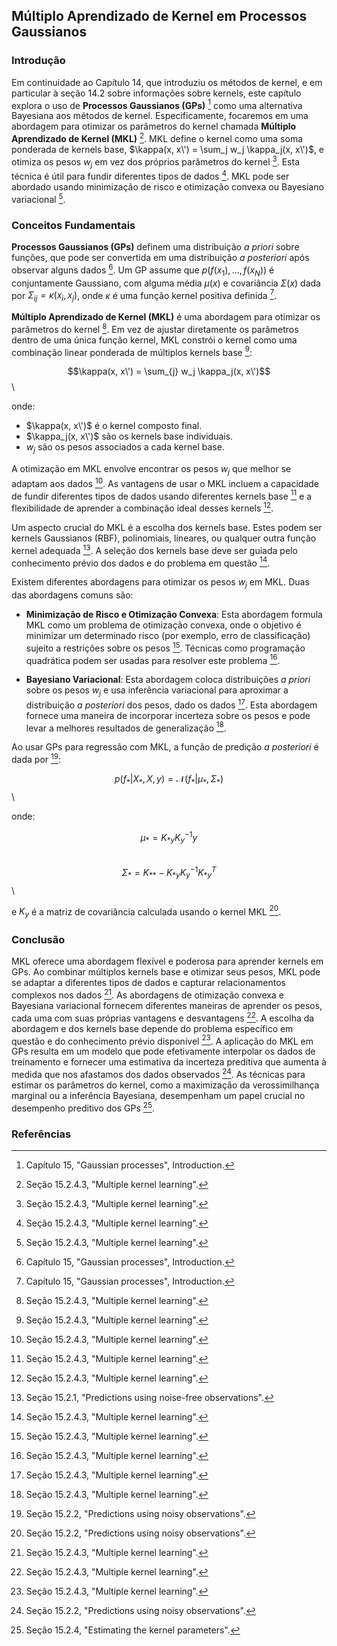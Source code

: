 ## Múltiplo Aprendizado de Kernel em Processos Gaussianos

### Introdução
Em continuidade ao Capítulo 14, que introduziu os métodos de kernel, e em particular à seção 14.2 sobre informações sobre kernels, este capítulo explora o uso de **Processos Gaussianos (GPs)** [^1] como uma alternativa Bayesiana aos métodos de kernel. Especificamente, focaremos em uma abordagem para otimizar os parâmetros do kernel chamada **Múltiplo Aprendizado de Kernel (MKL)** [^10]. MKL define o kernel como uma soma ponderada de kernels base, $\kappa(x, x\') = \sum_j w_j \kappa_j(x, x\')$, e otimiza os pesos $w_j$ em vez dos próprios parâmetros do kernel [^10]. Esta técnica é útil para fundir diferentes tipos de dados [^10]. MKL pode ser abordado usando minimização de risco e otimização convexa ou Bayesiano variacional [^10].

### Conceitos Fundamentais
**Processos Gaussianos (GPs)** definem uma distribuição *a priori* sobre funções, que pode ser convertida em uma distribuição *a posteriori* após observar alguns dados [^1]. Um GP assume que $p(f(x_1), ..., f(x_N))$ é conjuntamente Gaussiano, com alguma média $\mu(x)$ e covariância $\Sigma(x)$ dada por $\Sigma_{ij} = \kappa(x_i, x_j)$, onde $\kappa$ é uma função kernel positiva definida [^1].

**Múltiplo Aprendizado de Kernel (MKL)** é uma abordagem para otimizar os parâmetros do kernel [^10]. Em vez de ajustar diretamente os parâmetros dentro de uma única função kernel, MKL constrói o kernel como uma combinação linear ponderada de múltiplos kernels base [^10]:

$$\kappa(x, x\') = \sum_{j} w_j \kappa_j(x, x\')$$\

onde:
*   $\kappa(x, x\')$ é o kernel composto final.
*   $\kappa_j(x, x\')$ são os kernels base individuais.
*   $w_j$ são os pesos associados a cada kernel base.

A otimização em MKL envolve encontrar os pesos $w_j$ que melhor se adaptam aos dados [^10]. As vantagens de usar o MKL incluem a capacidade de fundir diferentes tipos de dados usando diferentes kernels base [^10] e a flexibilidade de aprender a combinação ideal desses kernels [^10].

Um aspecto crucial do MKL é a escolha dos kernels base. Estes podem ser kernels Gaussianos (RBF), polinomiais, lineares, ou qualquer outra função kernel adequada [^3]. A seleção dos kernels base deve ser guiada pelo conhecimento prévio dos dados e do problema em questão [^10].

Existem diferentes abordagens para otimizar os pesos $w_j$ em MKL. Duas das abordagens comuns são:

*   **Minimização de Risco e Otimização Convexa**: Esta abordagem formula MKL como um problema de otimização convexa, onde o objetivo é minimizar um determinado risco (por exemplo, erro de classificação) sujeito a restrições sobre os pesos [^10]. Técnicas como programação quadrática podem ser usadas para resolver este problema [^10].

*   **Bayesiano Variacional**: Esta abordagem coloca distribuições *a priori* sobre os pesos $w_j$ e usa inferência variacional para aproximar a distribuição *a posteriori* dos pesos, dado os dados [^10]. Esta abordagem fornece uma maneira de incorporar incerteza sobre os pesos e pode levar a melhores resultados de generalização [^10].

Ao usar GPs para regressão com MKL, a função de predição *a posteriori* é dada por [^4]:

$$p(f_*|X_*, X, y) = \mathcal{N}(f_*|\mu_*, \Sigma_*)$$\

onde:

$$ \mu_* = K_{*y}K_y^{-1}y $$\
$$ \Sigma_* = K_{**} - K_{*y}K_y^{-1}K_{*y}^T $$\

e $K_y$ é a matriz de covariância calculada usando o kernel MKL [^4].

### Conclusão

MKL oferece uma abordagem flexível e poderosa para aprender kernels em GPs. Ao combinar múltiplos kernels base e otimizar seus pesos, MKL pode se adaptar a diferentes tipos de dados e capturar relacionamentos complexos nos dados [^10]. As abordagens de otimização convexa e Bayesiana variacional fornecem diferentes maneiras de aprender os pesos, cada uma com suas próprias vantagens e desvantagens [^10]. A escolha da abordagem e dos kernels base depende do problema específico em questão e do conhecimento prévio disponível [^10]. A aplicação do MKL em GPs resulta em um modelo que pode efetivamente interpolar os dados de treinamento e fornecer uma estimativa da incerteza preditiva que aumenta à medida que nos afastamos dos dados observados [^4]. As técnicas para estimar os parâmetros do kernel, como a maximização da verossimilhança marginal ou a inferência Bayesiana, desempenham um papel crucial no desempenho preditivo dos GPs [^7].

### Referências
[^1]: Capítulo 15, "Gaussian processes", Introduction.
[^3]: Seção 15.2.1, "Predictions using noise-free observations".
[^4]: Seção 15.2.2, "Predictions using noisy observations".
[^7]: Seção 15.2.4, "Estimating the kernel parameters".
[^10]: Seção 15.2.4.3, "Multiple kernel learning".

<!-- END -->